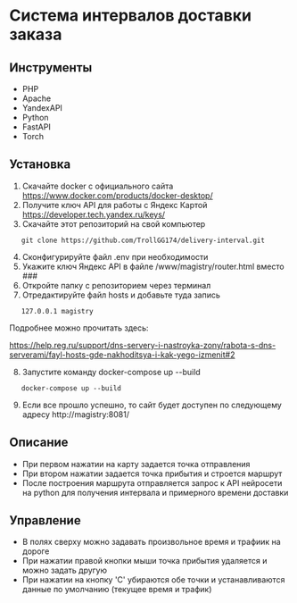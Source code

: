 # Система интервалов доставки заказа

## Инструменты
- PHP
- Apache
- YandexAPI
- Python
- FastAPI
- Torch


## Установка

1) Скачайте docker с официального сайта https://www.docker.com/products/docker-desktop/
2) Получите ключ API для работы с Яндекс Картой https://developer.tech.yandex.ru/keys/
3) Скачайте этот репозиторий на свой компьютер
```shell
   git clone https://github.com/TrollGG174/delivery-interval.git
```
4) Сконфигурируйте файл .env при необходимости
5) Укажите ключ Яндекс API в файле /www/magistry/router.html вместо ###
6) Откройте папку с репозиторием через терминал
7) Отредактируйте файл hosts и добавьте туда запись
```shell
   127.0.0.1 magistry
```
   Подробнее можно прочитать здесь:

   https://help.reg.ru/support/dns-servery-i-nastroyka-zony/rabota-s-dns-serverami/fayl-hosts-gde-nakhoditsya-i-kak-yego-izmenit#2

8) Запустите команду docker-compose up --build
```shell
   docker-compose up --build
```
9) Если все прошло успешно, то сайт будет доступен по следующему адресу http://magistry:8081/

## Описание
- При первом нажатии на карту задается точка отправления
- При втором нажатии задается точка прибытия и строется маршрут
- После построения маршрута отправляется запрос к API нейросети на python для получения интервала и примерного времени доставки

## Управление
- В полях сверху можно задавать произвольное время и трафиик на дороге
- При нажатии правой кнопки мыши точка прибытия удаляется и можно задать другую
- При нажатии на кнопку 'C' убираются обе точки и устанавливаются данные по умолчанию (текущее время и трафик)
